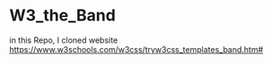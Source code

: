 # W3_the_Band
in this Repo, I cloned website https://www.w3schools.com/w3css/tryw3css_templates_band.htm#
